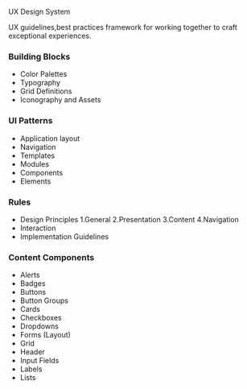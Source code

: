 UX Design System

UX guidelines,best practices framework for working together to craft exceptional experiences. 

### Building Blocks

* Color Palettes
* Typography
* Grid Definitions
* Iconography and Assets

###  UI Patterns

* Application layout
* Navigation
* Templates
* Modules
* Components
* Elements


### Rules

* Design Principles
  1.General
  2.Presentation
  3.Content
  4.Navigation
* Interaction
* Implementation Guidelines

### Content Components

* Alerts
* Badges
* Buttons
* Button Groups
* Cards
* Checkboxes
* Dropdowns
* Forms (Layout)
* Grid
* Header
* Input Fields
* Labels
* Lists

